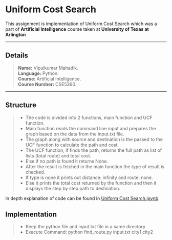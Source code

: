 Uniform Cost Search
===================


This assignment is implementation of Uniform Cost Search which was a part of **Artificial Intelligence** course taken at **University of Texas at Arlington**

----------


Details
-------------
> **Name:** Vipulkumar Mahadik.  
> **Language:** Python.  
> **Course:** Artificial Intelligence.  
> **Course Number:** CSE5360.  


----------


Structure
-------------
>- The code is divided into 2 functions, main function and UCF function.
>- Main function reads the command line input and prepares the graph based on the data from the input.txt file.
>- The graph along with source and destination is the passed to the UCF function to calculate the path and cost.
>- The UCF function, if finds the path, returns the full path as list of lists (total route) and total cost.
>- Else if no path is found it returns None.
>- After the result is fetched in the main function the type of result is checked.
>- If type is none it prints out distance: infinity and route: none.
>- Else it prints the total cost returned by the function and then it displays the step by step path to destination.


In depth explanation of code can be found in [Uniform Cost Search.ipynb](Uniform-Cost-Search/blob/master/Uniform%20Cost%20Search.ipynb).



Implementation
-------------
>- Keep the python file and input.txt file in a same directory
>- Execute Command:
>python find_route.py input.txt city1 city2
